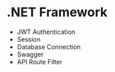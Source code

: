 # .NET Framework

* JWT Authentication
* Session
* Database Connection
* Swagger
* API Route Filter


